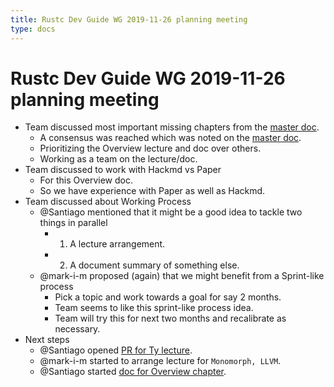 ```yaml
---
title: Rustc Dev Guide WG 2019-11-26 planning meeting
type: docs
---
```

# Rustc Dev Guide WG 2019-11-26 planning meeting


- Team discussed most important missing chapters from the [master doc].
  - A consensus was reached which was noted on the [master doc].
  - Prioritizing the Overview lecture and doc over others.
  - Working as a team on the lecture/doc.
- Team discussed to work with Hackmd vs Paper
  - For this Overview doc. 
  - So we have experience with Paper as well as Hackmd.
- Team discussed about Working Process
  - @Santiago mentioned that it might be a good idea to tackle two things in parallel
	- 1. A lecture arrangement.
	- 2. A document summary of something else.
  - @mark-i-m proposed (again) that we might benefit from a Sprint-like process
	- Pick a topic and work towards a goal for say 2 months.
	- Team seems to like this sprint-like process idea.
	- Team will try this for next two months and recalibrate as necessary.
- Next steps
	- @Santiago opened [PR for Ty lecture].
	- @mark-i-m started to arrange lecture for `Monomorph, LLVM`.
	- @Santiago started [doc for Overview chapter].


[master doc]: https://hackmd.io/iamkyR_QTdSIdGjYQX_XjQ
[PR for Ty lecture]: https://github.com/rust-lang/rustc-dev-guide/pull/530
[doc for Overview chapter]: https://hackmd.io/j8EsXGI1RiOnjZSiSRf3ng
